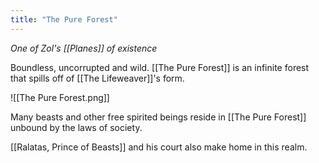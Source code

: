 ```yaml
---
title: "The Pure Forest"
---
```

*One of Zol's [[Planes]] of existence*

Boundless, uncorrupted and wild. [[The Pure Forest]] is an infinite forest that spills off of [[The Lifeweaver]]'s form.

![[The Pure Forest.png]]

Many beasts and other free spirited beings reside in [[The Pure Forest]] unbound by the laws of society.

[[Ralatas, Prince of Beasts]] and his court also make home in this realm.
